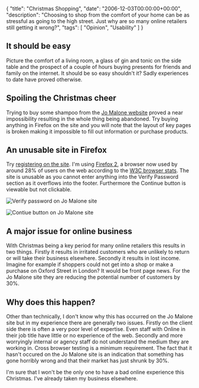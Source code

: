 {
  "title": "Christmas Shopping",
  "date": "2006-12-03T00:00:00+00:00",
  "description": "Choosing to shop from the comfort of your home can be as stressful as going to the high street. Just why are so many online retailers still getting it wrong?",
  "tags": [
    "Opinion",
    "Usability"
  ]
}
## It should be easy

Picture the comfort of a living room, a glass of gin and tonic on the side table and the prospect of a couple of hours buying presents for friends and family on the internet. It should be so easy shouldn't it? Sadly experiences to date have proved otherwise.

## Spoiling the Christmas cheer

Trying to buy some shampoo from the [Jo Malone website][1] proved a near impossibility resulting in the whole thing being abandoned. Try buying anything in Firefox on the site and you will note that the layout of key pages is broken making it impossible to fill out information or purchase products. 

## An unusable site in Firefox

Try [registering on the site][2]. I'm using [Firefox 2][3], a browser now used by around 28% of users on the web according to the [W3C browser stats][4]. The site is unusable as you cannot enter anything into the Verify Password section as it overflows into the footer. Furthermore the Continue button is viewable but not clickable.

![Verify password on Jo Malone site][5] 

![Contiue button on Jo Malone site][6] 

## A major issue for online business

With Christmas being a key period for many online retailers this results in two things. Firstly it results in irritated customers who are unlikely to return or will take their business elsewhere. Secondly it results in lost income. Imagine for example if shoppers could not get into a shop or make a purchase on Oxford Street in London? It would be front page news. For the Jo Malone site they are reducing the potential number of customers by 30%.

## Why does this happen?

Other than technically, I don't know why this has occurred on the Jo Malone site but in my experience there are generally two issues. Firstly on the client side there is often a very poor level of expertise. Even staff with Online in their job title have little or no experience of the web. Secondly and more worryingly internal or agency staff do not understand the medium they are working in. Cross browser testing is a minimum requirement. The fact that it hasn't occured on the Jo Malone site is an indication that something has gone horribly wrong and that their market has just shrunk by 30%. 

I'm sure that I won't be the only one to have a bad online experience this Christmas. I've already taken my business elsewhere.

 [1]: http://www.jomalone.co.uk/
 [2]: https://www.jomalone.co.uk/rs.nsf/fmRegister?openform
 [3]: http://www.mozilla.com/en-US/firefox/
 [4]: http://www.w3schools.com/browsers/browsers_stats.asp
 [5]: http://shapeshed.com/images/articles/verify_password.jpg 
 [6]: http://shapeshed.com/images/articles/malone_continue.jpg 

